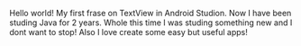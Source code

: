 Hello world! My first frase on TextView in Android Studion.
Now I have been studing Java for 2 years. Whole this time I was studing something new and I dont want to stop! Also I love create some easy but useful apps!
